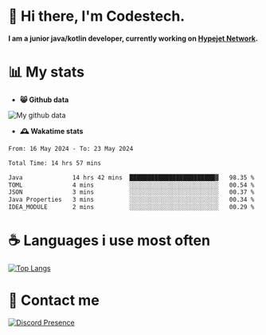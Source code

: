 # 👋 Hi there, I'm Codestech.
**I am a junior java/kotlin developer, currently working on [Hypejet Network](https://github.com/Hypejet).**

# 📊 My stats
- **😸 Github data**

![My github data](https://github-readme-stats.vercel.app/api?username=Codestech1&count_private=true&include_all_commits=true&theme=codeSTACKr)

- **🕰️ Wakatime stats**
<!--START_SECTION:waka-->

```txt
From: 16 May 2024 - To: 23 May 2024

Total Time: 14 hrs 57 mins

Java              14 hrs 42 mins  ████████████████████████▓   98.35 %
TOML              4 mins          ░░░░░░░░░░░░░░░░░░░░░░░░░   00.54 %
JSON              3 mins          ░░░░░░░░░░░░░░░░░░░░░░░░░   00.37 %
Java Properties   3 mins          ░░░░░░░░░░░░░░░░░░░░░░░░░   00.34 %
IDEA_MODULE       2 mins          ░░░░░░░░░░░░░░░░░░░░░░░░░   00.29 %
```

<!--END_SECTION:waka-->

# ☕ Languages i use most often
[![Top Langs](https://github-readme-stats.vercel.app/api/top-langs/?username=Codestech1&layout=compact&langs_count=8&exclude_repo=window5000.github.io&theme=codeSTACKr)](https://github.com/anuraghazra/github-readme-stats)

# 💬 Contact me
[![Discord Presence](https://lanyard.cnrad.dev/api/650718742157852740)](https://discord.com/users/650718742157852740)
</br>
